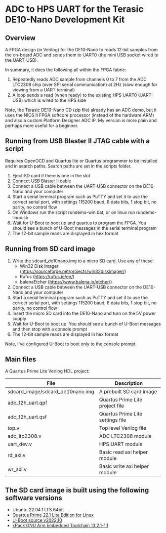 # ADC to HPS UART for the Terasic DE10-Nano Development Kit

## Overview

A FPGA design (in Verilog) for the DE10-Nano to reads 12-bit samples from the on-board ADC and sends them to UART0 (the mini USB socket wired to the UART-USB).

In summary, it does the following all within the FPGA fabric:
1. Repeatedly reads ADC sample from channels 0 to 7 from the ADC LTC2308 chip (over SPI serial communication) at 2Hz (slow enough for viewing from a UART terminal)
2. A loop sends a read (when ready) to the existing HPS UART0 (UART-USB) which is wired to the HPS side

Note, the Terasic DE10-Nano CD (zip file) already has an ADC demo, but it uses the NIOS II FPGA softcore processor (instead of the hardware ARM) and also a custom Platform Designer ADC IP.  My version is more plain and perhaps more useful for a beginner.

## Running from USB Blaster II JTAG cable with a script

Requires OpenOCD and Quartus lite or Quartus programmer to be installed and in search paths.
Search paths are set in the scripts folder.

1. Eject SD card if there is one in the slot
2. Connect USB Blaster II cable
3. Connect a USB cable between the UART-USB connector on the DE10-Nano and your computer
4. Start a serial terminal program such as PuTTY and set it to use the correct serial port, with settings 115200 baud, 8 data bits, 1 stop bit, no parity, no control flow
5. On Windows run the script rundemo-win.bat, or on linux run rundemo-linux.sh
6. Wait for U-Boot to boot up and quartus to program the FPGA.  You should see a bunch of U-Boot messages in the serial terminal program
7. The 12-bit sample reads are displayed in hex format

## Running from SD card image

1. Write the sdcard_de10nano.img to a micro SD card.  Use any of these:
   - Win32 Disk Imager (https://sourceforge.net/projects/win32diskimager/)
   - Rufus (https://rufus.ie/en/)
   - balenaEtcher (https://www.balena.io/etcher/)
2. Connect a USB cable between the UART-USB connector on the DE10-Nano and your computer
3. Start a serial terminal program such as PuTTY and set it to use the correct serial port, with settings 115200 baud, 8 data bits, 1 stop bit, no parity, no control flow
4. Insert the micro SD card into the DE10-Nano and turn on the 5V power supply
5. Wait for U-Boot to boot up.  You should see a bunch of U-Boot messages and then stop with a console prompt
6. The 12-bit sample reads are displayed in hex format

Note, I've configured U-Boot to boot only to the console prompt.

## Main files

A Quartus Prime Lite Verilog HDL project:

| File                             | Description                                         |
| -------------------------------- | --------------------------------------------------- |
| sdcard_image/sdcard_de10nano.img | A prebuilt SD card image                            |
| adc_f2h_uart.qpf                 | Quartus Prime Lite project file                     |
| adc_f2h_uart.qsf                 | Quartus Prime Lite settings file                    |
| top.v                            | Top level Verilog file                              |
| adc_ltc2308.v                    | ADC LTC2308 module                                  |
| uart_dev.v                       | HPS UART module                                     |
| rd_axi.v                         | Basic read axi helper module                        |
| wr_axi.v                         | Basic write axi helper module                       |

## The SD card image is built using the following software versions

- Ubuntu 22.04.1 LTS 64bit
- [Quartus Prime 22.1 Lite Edition for Linux](https://www.intel.co.uk/content/www/uk/en/software/programmable/quartus-prime/download.html)
- [U-Boot source v2022.10](https://github.com/u-boot/u-boot/tree/v2022.10)
- [xPack GNU Arm Embedded Toolchain 13.2.1-1.1](https://developer.arm.com/tools-and-software/open-source-software/developer-tools/gnu-toolchain/gnu-a/downloads)
